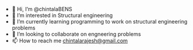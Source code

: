 - 👋 Hi, I’m @chintalaBENS
- 👀 I’m interested in Structural engineering 
- 🌱 I’m currently learning programming to work on structural engineering problems
- 💞️ I’m looking to collaborate on engneering problems
- 📫 How to reach me chintalarajesh@gmail.com

<!---
chintalaBENS/chintalaBENS is a ✨ special ✨ repository because its `README.md` (this file) appears on your GitHub profile.
You can click the Preview link to take a look at your changes.
--->
